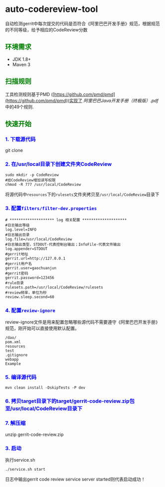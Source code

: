 # auto-codereview-tool
自动检测gerrit中每次提交的代码是否符合《阿里巴巴开发手册》规范，根据规范的不同等级，给予相应的CodeReview分数
## <font color="green">环境需求</font>
- JDK 1.8+
- Maven 3

## <font color="green">扫描规则</font>

工具检测规则基于PMD ([https://github.com/pmd/pmd](https://github.com/pmd/pmd))实现了 *阿里巴巴Java开发手册（终极版）.pdf*中的49个规则.
## <font color="green">快速开始</font>

### <font color="blue">1. 下载源代码</font>

git clone 

### <font color="blue">2. 在/usr/local目录下创建文件夹CodeReview </font>

	sudo mkdir -p CodeReview
	#给CodeReview增加读写权限
	chmod -R 777 /usr/local/CodeReview
将源代码中`resources`下的`rulesets`文件夹拷贝至`/usr/local/CodeReview`目录下

### <font color="blue">3. 配置`filters/filter-dev.properties`</font>
	# ******************** log 相关配置 ********************
	#日志输出等级
	log.level=INFO
	#日志输出目录
	log.file=/usr/local/CodeReview
	#日志输出类型，STDOUT-代表控制台输出；InfoFile-代表文件输出
	log.appender=STDOUT
	#gerrit地址
	gerrit.url=http://127.0.0.1
	#gerrit用户名
	gerrit.user=gaochuanjun
	#gerrit密码
	gerrit.password=123456
	#rule目录
	rulesets.path=/usr/local/CodeReview/rulesets
	#review频率，单位为秒
	review.sleep.second=60
	
### <font color="blue">4. 配置`review-ignore`</font>
review-ignore文件是用来配置忽略哪些源代码不需要遵守《阿里巴巴开发手册》规范，刚开始可以直接使用默认配置。

	/dao/
	pom.xml
	resources
	test
	.gitignore
	webapp
	Example
	

### <font color="blue">5. 编译源代码</font>
	mvn clean install -DskipTests -P dev
### <font color="blue">6. 拷贝target目录下的target/gerrit-code-review.zip包至/usr/local/CodeReview目录下</font>
### <font color="blue">7. 解压缩</font>
unzip gerrit-code-review.zip
### <font color="blue">3. 启动</font>
执行service.sh
	
	./service.sh start

日志中输出gerrit code review service server started则代表启动成功！


